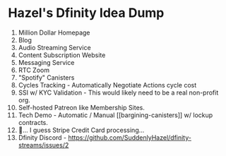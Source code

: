 # Hazel's Dfinity Idea Dump

1. Million Dollar Homepage
2. Blog
3. Audio Streaming Service
4. Content Subscription Website
5. Messaging Service
6. RTC Zoom
7. "Spotify" Canisters
8. Cycles Tracking - Automatically Negotiate Actions cycle cost
9. SSI w/ KYC Validation - This would likely need to be a real non-profit org. 
10. Self-hosted Patreon like Membership Sites.
11. Tech Demo - Automatic / Manual [[bargining-canisters]] w/ lockup contracts. 
12. :eyes:... I guess Stripe Credit Card processing... 
13. Dfinity Discord - https://github.com/SuddenlyHazel/dfinity-streams/issues/2
